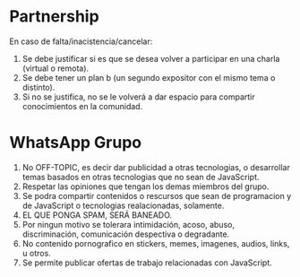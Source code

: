 # Partnership

En caso de falta/inacistencia/cancelar:

1. Se debe justificar si es que se desea volver a participar en una charla (virtual o remota).
2. Se debe tener un plan b (un segundo expositor con el mismo tema o distinto).
3. Si no se justifica, no se le volverá a dar espacio para compartir conocimientos en la comunidad.

# WhatsApp Grupo

1. No OFF-TOPIC, es decir dar publicidad a otras tecnologias, o desarrollar temas basados en otras tecnologias que no sean de JavaScript.
2. Respetar las opiniones que tengan los demas miembros del grupo.
3. Se podra compartir contenidos o rescursos que sean de programacion y de JavaScript o tecnologias realacionadas, solamente.
4. EL QUE PONGA SPAM, SERÁ BANEADO.
5. Por ningun motivo se tolerara intimidación, acoso, abuso, discriminación, comunicación despectiva o degradante. 
6. No contenido pornografico en stickers, memes, imagenes, audios, links, u otros.
7. Se permite publicar ofertas de trabajo relacionadas con JavaScript.
